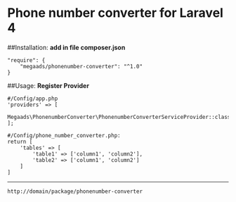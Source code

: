 # Phone number converter for Laravel 4

##Installation:
**add in file composer.json**
```
"require": {
	"megaads/phonenumber-converter": "^1.0"
}
```
##Usage:
**Register Provider**
```
#/Config/app.php
'providers' => [
    Megaads\PhonenumberConverter\PhonenumberConverterServiceProvider::class
];

#/Config/phone_number_converter.php:
return [
    'tables' => [
        'table1' => ['column1', 'column2'],
        'table2' => ['column1', 'column2']
    ]
]
```
****
```
http://domain/package/phonenumber-converter
```
